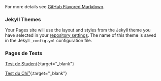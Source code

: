 

```markdown

 
 


```
For more details see [GitHub Flavored Markdown](https://guides.github.com/features/mastering-markdown/).

### Jekyll Themes

Your Pages site will use the layout and styles from the Jekyll theme you have selected in your [repository settings](https://github.com/sjaubert/SPCR/settings). The name of this theme is saved in the Jekyll `_config.yml` configuration file.

### Pages de Tests

[Test de Student](https://sjaubert.github.io/SPCR/t_test_student.html){:target="_blank"}

[Test du Chi²](https://sjaubert.github.io/SPCR/Test_du_Khi2.html){:target="_blank"}
